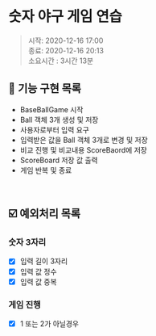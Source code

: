 # 숫자 야구 게임 연습
> 시작: 2020-12-16 17:00  
> 종료: 2020-12-16 20:13  
> 소요시간 : 3시간 13분

## 🎯 기능 구현 목록
- BaseBallGame 시작
- Ball 객체 3개 생성 및 저장
- 사용자로부터 입력 요구
- 입력받은 값을 Ball 객체 3개로 변경 및 저장
- 비교 진행 및 비교내용 ScoreBaord에 저장
- ScoreBoard 저장 값 출력
- 게임 반복 및 종료

<br>

## ☑️ 예외처리 목록
### 숫자 3자리
- [x] 입력 길이 3자리
- [x] 입력 값 정수
- [x] 입력 값 중복

### 게임 진행
- [x] 1 또는 2가 아닐경우